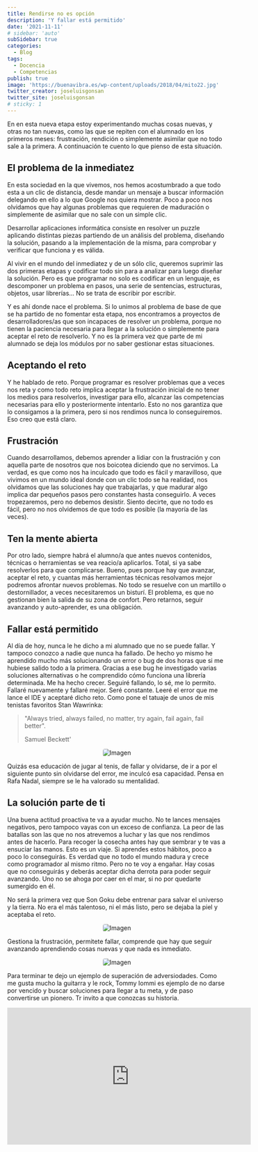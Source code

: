 ```yaml
---
title: Rendirse no es opción
description: 'Y fallar está permitido'
date: '2021-11-11'
# sidebar: 'auto'
subSidebar: true
categories:
  - Blog
tags:
  - Docencia
  - Competencias
publish: true
image: 'https://buenavibra.es/wp-content/uploads/2018/04/mito22.jpg'
twitter_creator: joseluisgonsan
twitter_site: joseluisgonsan
# sticky: 1
---
```

En en esta nueva etapa estoy experimentando muchas cosas nuevas, y otras no tan nuevas, como las que se repiten con el alumnado en los primeros meses: frustración, rendición o simplemente asimilar que no todo sale a la primera. A continuación te cuento lo que pienso de esta situación.
<!-- more -->

## El problema de la inmediatez
En esta sociedad en la que vivemos, nos hemos acostumbrado a que todo esta a un clic de distancia, desde mandar un mensaje a buscar información delegando en ello a lo que Google nos quiera mostrar. Poco a poco nos olvidamos que hay algunas problemas que requieren de maduración o simplemente de asimilar que no sale con un simple clic.

Desarrollar aplicaciones informática consiste en resolver un puzzle aplicando distintas piezas partiendo de un análisis del problema, diseñando la solución, pasando a la implementación de la misma, para comprobar y verificar que funciona y es válida.

Al vivir en el mundo del inmediatez y de un sólo clic, queremos suprimir las dos primeras etapas y codificar todo sin para a analizar para luego diseñar la solución. Pero es que programar no solo es codificar en un lenguaje, es descomponer un problema en pasos, una serie de sentencias, estructuras, objetos, usar librerías... No se trata de escribir por escribir.

Y es ahí donde nace el problema. Si lo unimos al problema de base de que se ha partido de no fomentar esta etapa, nos encontramos a proyectos de desarrolladores/as que son incapaces de resolver un problema, porque no tienen la paciencia necesaria para llegar a la solución o simplemente para aceptar el reto de resolverlo. Y no es la primera vez que parte de mi alumnado se deja los módulos por no saber gestionar estas situaciones.

## Aceptando el reto
Y he hablado de reto. Porque programar es resolver problemas que a veces nos reta y como todo reto implica aceptar la frustración inicial de no tener los medios para resolverlos, investigar para ello, alcanzar las competencias necesarias para ello y posteriormente intentarlo. Esto no nos garantiza que lo consigamos a la primera, pero si nos rendimos nunca lo conseguiremos. Eso creo que está claro.

## Frustración
Cuando desarrollamos, debemos aprender a lidiar con la frustración y con aquella parte de nosotros que nos boicotea diciendo que no servimos. La verdad, es que como nos ha inculcado que todo es fácil y maravilloso, que vivimos en un mundo ideal donde con un clic todo se ha realidad, nos olvidamos que las soluciones hay que trabajarlas, y que madurar algo implica dar pequeños pasos pero constantes hasta conseguirlo. A veces tropezaremos, pero no debemos desistir. Siento decirte, que no todo es fácil, pero no nos olvidemos de que todo es posible (la mayoría de las veces).

## Ten la mente abierta
Por otro lado, siempre habrá el alumno/a que antes nuevos contenidos, técnicas o herramientas se vea reacio/a aplicarlos. Total, si ya sabe resolverlos para que complicarse. Bueno, pues porque hay que avanzar, aceptar el reto, y cuantas más herramientas técnicas resolvamos mejor podremos afrontar nuevos problemas. No todo se resuelve con un martillo o destornillador, a veces necesitaremos un bisturí. El problema, es que no gestionan bien la salida de su zona de confort. Pero retarnos, seguir avanzando y auto-aprender, es una obligación.

## Fallar está permitido
Al día de hoy, nunca le he dicho a mi alumnado que no se puede fallar. Y tampoco conozco a nadie que nunca ha fallado. De hecho yo mismo he aprendido mucho más solucionando un error o bug de dos horas que si me hubiese salido todo a la primera. Gracias a ese bug he investigado varias soluciones alternativas o he comprendido cómo funciona una librería determinada. Me ha hecho crecer. Seguiré fallando, lo sé, me lo permito. Fallaré nuevamente y fallaré mejor. Seré constante. Leeré el error que me lance el IDE y aceptaré dicho reto. Como pone el tatuaje de unos de mis tenistas favoritos Stan Wawrinka:

> "Always tried, always failed, no matter, try again, fail again, fail better". 
> 
> Samuel Beckett' 

<p style="text-align:center;">
<img loading="lazy" style="border-radius: 0.25rem;" 
  src="https://i.pinimg.com/originals/9e/1d/b5/9e1db50599aa69bb7bf5687b3f61a5f0.png" 
  alt="Imagen">
</p>

Quizás esa educación de jugar al tenis, de fallar y olvidarse, de ir a por el siguiente punto sin olvidarse del error, me inculcó esa capacidad. Pensa en Rafa Nadal, siempre se le ha valorado su mentalidad.

## La solución parte de ti
Una buena actitud proactiva te va a ayudar mucho. No te lances mensajes negativos, pero tampoco vayas con un exceso de confianza. La peor de las batallas son las que no nos atrevemos a luchar y las que nos rendimos antes de hacerlo. Para recoger la cosecha antes hay que sembrar y te vas a ensuciar las manos. Esto es un viaje. Si aprendes estos hábitos, poco a poco lo conseguirás. Es verdad que no todo el mundo madura y crece como programador al mismo ritmo. Pero no te voy a engañar. Hay cosas que no conseguirás y deberás aceptar dicha derrota para poder seguir avanzando. Uno no se ahoga por caer en el mar, si no por quedarte sumergido en él. 


No será la primera vez que Son Goku debe entrenar para salvar el universo y la tierra. No era el más talentoso, ni el más listo, pero se dejaba la piel y aceptaba el reto.

<p style="text-align:center;">
<img loading="lazy" style="border-radius: 0.25rem;" 
  src="https://i.pinimg.com/originals/b3/6f/0b/b36f0b89158400dd025da12b273d913b.jpg" 
  alt="Imagen">
</p>


Gestiona la frustración, permitete fallar, comprende que hay que seguir avanzando aprendiendo cosas nuevas y que nada es inmediato.

<p style="text-align:center;">
<img loading="lazy" style="border-radius: 0.25rem;" 
  src="https://c.wallhere.com/photos/53/a2/metal_Full_Metal_Alchemist_Automail_Elric_Edward_Fullmetal_Alchemist_Brotherhood-245111.jpg!d" 
  alt="Imagen">
</p>

Para terminar te dejo un ejemplo de superación de adversiodades. Como me gusta mucho la guitarra y le rock, Tommy Iommi es ejemplo de no darse por vencido y buscar soluciones para llegar a tu meta, y de paso convertirse un pionero. Tr invito a que conozcas su historia.

<p style="text-align:center;">
  <iframe width="560" height="315" src="https://www.youtube.com/embed/aLREOFqlBrI" title="YouTube video player" frameborder="0" allow="accelerometer; autoplay; clipboard-write; encrypted-media; gyroscope; picture-in-picture" allowfullscreen></iframe>
</p>

